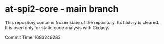 # at-spi2-core - main branch

This repository contains frozen state of the repository.
Its history is cleared. It is used only for static code
analysis with Codacy.

Commit Time: 1693249283